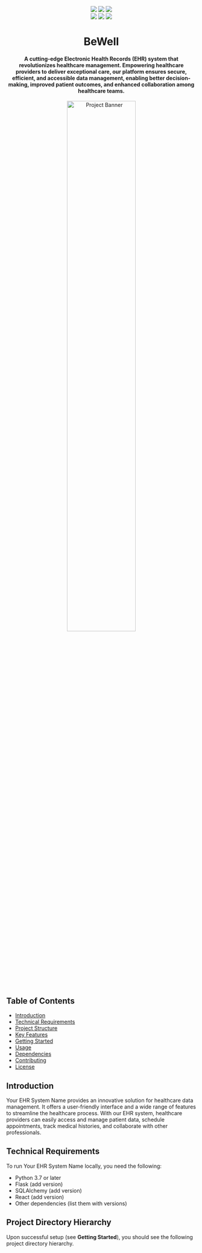 <p align="center">
    <a href=""><img src="https://img.shields.io/pypi/l/ansicolortags.svg" /></a>
    <a href=""><img src="https://img.shields.io/badge/Maintained%3F-yes-green.svg" /></a>
    <a href=""><img src="https://badgen.net/github/commits/jonrosenblum/BeWell" /></a>
    <br>
    <a href="https://docs.python.org/3/index.html"><img src="https://img.shields.io/badge/python-%2320232a?style=for-the-badge&logo=python&logoColor=ffdd54" /></a>
    <a href="https://dash-bootstrap-components.opensource.faculty.ai/"><img src="https://img.shields.io/badge/Bootstrap-563D7C?style=for-the-badge&logo=bootstrap&logoColor=white" /></a>
    <a href="https://plotly.com/dash/"><img src="https://img.shields.io/badge/dash-008DE4?style=for-the-badge&logo=dash&logoColor=white" /></a>
    <br>
    <a href=""><img src="" /></a>
</p>

<h1 align="center"><b>BeWell</b></h1>
<h4 align="center">A cutting-edge Electronic Health Records (EHR) system that revolutionizes healthcare management. Empowering healthcare providers to deliver exceptional care, our platform ensures secure, efficient, and accessible data management, enabling better decision-making, improved patient outcomes, and enhanced collaboration among healthcare teams.</h4>

<p align="center">
    <img src="./assets/projectbanner.png" alt="Project Banner" width=60% height=60%/>
</p>

## Table of Contents

- [Introduction](#introduction)
- [Technical Requirements](#technical-requirements)
- [Project Structure](#project-structure)
- [Key Features](#key-features)
- [Getting Started](#getting-started)
- [Usage](#usage)
- [Dependencies](#dependencies)
- [Contributing](#contributing)
- [License](#license)

## Introduction

Your EHR System Name provides an innovative solution for healthcare data management. It offers a user-friendly interface and a wide range of features to streamline the healthcare process. With our EHR system, healthcare providers can easily access and manage patient data, schedule appointments, track medical histories, and collaborate with other professionals.

## Technical Requirements

To run Your EHR System Name locally, you need the following:

- Python 3.7 or later
- Flask (add version)
- SQLAlchemy (add version)
- React (add version)
- Other dependencies (list them with versions)

## Project Directory Hierarchy

Upon successful setup (see **Getting Started**), you should see the following project directory hierarchy.
